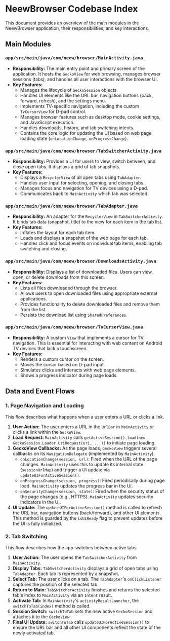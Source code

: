 # NeewBrowser Codebase Index

This document provides an overview of the main modules in the NeewBrowser application, their responsibilities, and key interactions.

## Main Modules

### `app/src/main/java/com/neew/browser/MainActivity.java`
- **Responsibility:** The main entry point and primary screen of the application. It hosts the `GeckoView` for web browsing, manages browser sessions (tabs), and handles all user interactions with the browser UI.
- **Key Features:**
    - Manages the lifecycle of `GeckoSession` objects.
    - Handles UI elements like the URL bar, navigation buttons (back, forward, refresh), and the settings menu.
    - Implements TV-specific navigation, including the custom `TvCursorView` for D-pad control.
    - Manages browser features such as desktop mode, cookie settings, and JavaScript execution.
    - Handles downloads, history, and tab switching intents.
    - Contains the core logic for updating the UI based on web page loading state (`onLocationChange`, `onProgressChange`).

### `app/src/main/java/com/neew/browser/TabSwitcherActivity.java`
- **Responsibility:** Provides a UI for users to view, switch between, and close open tabs. It displays a grid of tab snapshots.
- **Key Features:**
    - Displays a `RecyclerView` of all open tabs using `TabAdapter`.
    - Handles user input for selecting, opening, and closing tabs.
    - Manages focus and navigation for TV devices using a D-pad.
    - Communicates back to `MainActivity` which tab was selected.

### `app/src/main/java/com/neew/browser/TabAdapter.java`
- **Responsibility:** An adapter for the `RecyclerView` in `TabSwitcherActivity`. It binds tab data (snapshot, title) to the view for each item in the tab list.
- **Key Features:**
    - Inflates the layout for each tab item.
    - Loads and displays a snapshot of the web page for each tab.
    - Handles click and focus events on individual tab items, enabling tab switching and closing.

### `app/src/main/java/com/neew/browser/DownloadsActivity.java`
- **Responsibility:** Displays a list of downloaded files. Users can view, open, or delete downloads from this screen.
- **Key Features:**
    - Lists all files downloaded through the browser.
    - Allows users to open downloaded files using appropriate external applications.
    - Provides functionality to delete downloaded files and remove them from the list.
    - Persists the download list using `SharedPreferences`.

### `app/src/main/java/com/neew/browser/TvCursorView.java`
- **Responsibility:** A custom `View` that implements a cursor for TV navigation. This is essential for interacting with web content on Android TV devices that lack a touchscreen.
- **Key Features:**
    - Renders a custom cursor on the screen.
    - Moves the cursor based on D-pad input.
    - Simulates clicks and interacts with web page elements.
    - Shows a progress indicator during page loads.

## Data and Event Flows

### 1. Page Navigation and Loading

This flow describes what happens when a user enters a URL or clicks a link.

1.  **User Action:** The user enters a URL in the `UrlBar` in `MainActivity` or clicks a link within the `GeckoView`.
2.  **Load Request:** `MainActivity` calls `getActiveSession().load(new GeckoSession.Loader.UriRequest(uri, ...))` to initiate page loading.
3.  **GeckoView Callbacks:** As the page loads, `GeckoView` triggers several callbacks on its `NavigationDelegate` (implemented by `MainActivity`).
    *   `onLocationChange(session, url)`: Fired when the URL of the page changes. `MainActivity` uses this to update its internal state (`sessionUrlMap`) and trigger a UI update via `updateUIForActiveSession()`.
    *   `onProgressChange(session, progress)`: Fired periodically during page load. `MainActivity` updates the progress bar in the UI.
    *   `onSecurityChange(session, state)`: Fired when the security status of the page changes (e.g., HTTPS). `MainActivity` updates security indicators in the UI.
4.  **UI Update:** The `updateUIForActiveSession()` method is called to refresh the URL bar, navigation buttons (back/forward), and other UI elements. This method is guarded by the `isUiReady` flag to prevent updates before the UI is fully initialized.

### 2. Tab Switching

This flow describes how the app switches between active tabs.

1.  **User Action:** The user opens the `TabSwitcherActivity` from `MainActivity`.
2.  **Display Tabs:** `TabSwitcherActivity` displays a grid of open tabs using `TabAdapter`. Each tab is represented by a snapshot.
3.  **Select Tab:** The user clicks on a tab. The `TabAdapter`'s `onClickListener` captures the position of the selected tab.
4.  **Return to Main:** `TabSwitcherActivity` finishes and returns the selected tab's index to `MainActivity` via an `Intent` result.
5.  **Activate Tab:** In `MainActivity`'s `activityResultLauncher`, the `switchToTab(index)` method is called.
6.  **Session Switch:** `switchToTab` sets the new active `GeckoSession` and attaches it to the `GeckoView`.
7.  **Final UI Update:** `switchToTab` calls `updateUIForActiveSession()` to ensure the URL bar and all other UI components reflect the state of the newly activated tab.
